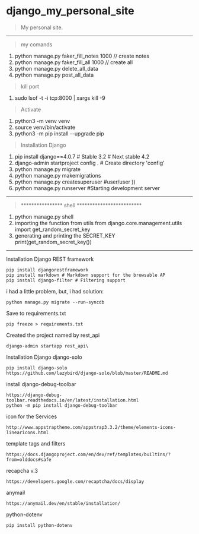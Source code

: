 # django_my_personal_site
>My personal site.
___
>my comands
   1. python manage.py faker_fill_notes 1000 // create notes
   2. python manage.py faker_fill_all 1000 // create all
   3. python manage.py delete_all_data
   4. python manage.py post_all_data
 

>kill port
1. sudo lsof -t -i tcp:8000 | xargs kill -9

>Activate
1. python3 -m venv venv
2. source venv/bin/activate
3. python3 -m pip install --upgrade pip

>Installation Django
 1. pip install django==4.0.7 # Stable 3.2 # Next stable 4.2
 2. django-admin startproject config . # Create directory 'config'
 3. python manage.py migrate
 4. python manage.py makemigrations
 5. python manage.py createsuperuser #user/user ))
 6. python manage.py runserver #Starting development server

___
> **************** shell *************************  
  1. python manage.py shell
  2. importing the function from utils
    from django.core.management.utils import get_random_secret_key
  3. generating and printing the SECRET_KEY
    print(get_random_secret_key())
___


Installation Django REST framework

    pip install djangorestframework
    pip install markdown # Markdown support for the browsable AP
    pip install django-filter # Filtering support

i had a little problem, but, i had solution:

    python manage.py migrate --run-syncdb

Save to requirements.txt

    pip freeze > requirements.txt

Created the project named by rest_api

    django-admin startapp rest_api\

Installation Django django-solo

    pip install django-solo
    https://github.com/lazybird/django-solo/blob/master/README.md



install django-debug-toolbar

    https://django-debug-toolbar.readthedocs.io/en/latest/installation.html
    python -m pip install django-debug-toolbar

icon for the Services

    http://www.appstraptheme.com/appstrap3.3.2/theme/elements-icons-linearicons.html

template tags and filters

    https://docs.djangoproject.com/en/dev/ref/templates/builtins/?from=olddocs#safe

recapcha v.3
    
    https://developers.google.com/recaptcha/docs/display

anymail 

    https://anymail.dev/en/stable/installation/

python-dotenv
    
    pip install python-dotenv

